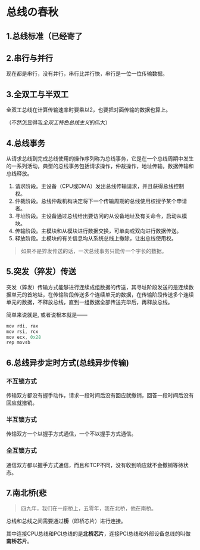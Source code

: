 # 总线の春秋

## 1.总线标准（已经寄了

## 2.串行与并行

现在都是串行，没有并行，串行比并行快，串行是一位一位传输数据。

## 3.全双工与半双工

全双工总线在计算传输速率时要乘以2，也要把对面传输的数据也算上。

（不然怎显得我*全双工特色总线主义*的伟大）

## 4.总线事务

从请求总线到完成总线使用的操作序列称为总线事务，它是在一个总线周期中发生的一系列活动，典型的总线事务包括请求操作，仲裁操作，地址传输，数据传输和总线释放。

1. 请求阶段。主设备（CPU或DMA）发出总线传输请求，并且获得总线控制权。
2. 仲裁阶段。总线仲裁机构决定将下一个传输周期的总线使用权授予某个申请者。
3. 寻址阶段。主设备通过总线给出要访问的从设备地址及有关命令，启动从模块。
4. 传输阶段。主模块和从模块进行数据交换，可单向或双向进行数据传送。
5. 释放阶段。主模块的有关信息均从系统总线上撤除，让出总线使用权。

> 如果不是猝发传送的话，一次总线事务只能传一个字长的数据。

## 5.突发（猝发）传送

突发（猝发）传输方式能够进行连续成组数据的传送，其寻址阶段发送的是连续数据单元的首地址，在传输阶段传送多个连续单元的数据，在传输阶段传送多个连续单元的数据，不释放总线，直到一组数据全部传送完毕后，再释放总线。

简单来说就是, 或者说根本就是——

```c
mov rdi, rax
mov rsi, rcx
mov ecx, 0x28
rep movsb
```

## 6.总线异步定时方式(总线异步传输)

### 不互锁方式

传输双方都没有握手动作，请求一段时间后没有回应就撤销，回答一段时间后没有回应就撤销。

### 半互锁方式

传输双方一个以握手方式通信，一个不以握手方式通信。

### 全互锁方式

通信双方都以握手方式通信，而且和TCP不同，没有收到响应就不会撤销等待状态。

## 7.南北桥(悲

> 四九年，我们在一座桥上，五零年，我在北桥，他在南桥。

总线和总线之间需要通过**桥**（即桥芯片）进行连接。

其中连接CPU总线和PCI总线的是**北桥芯片**，连接PCI总线和外部设备总线的叫做**南桥芯片**。
